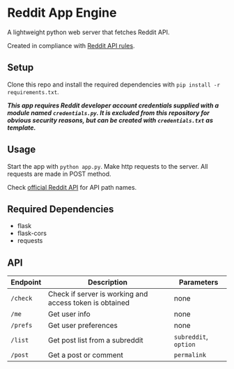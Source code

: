 # Reddit App Engine

A lightweight python web server that fetches Reddit API. 

Created in compliance with [Reddit API rules](https://github.com/reddit-archive/reddit/wiki/API).

## Setup
Clone this repo and install the required dependencies with ```pip install -r requirements.txt```. 

***This app requires Reddit developer account credentials supplied with a module named ```credentials.py```.
It is excluded from this repository for obvious security reasons, but can be created with ```credentials.txt``` as template.***

## Usage
Start the app with ```python app.py```. Make http requests to the server. 
All requests are made in POST method.

Check [official Reddit API](https://www.reddit.com/dev/api/) for API path names.

## Required Dependencies
* flask
* flask-cors
* requests

## API
| Endpoint | Description | Parameters |
| --- | --- | --- |
| ```/check``` | Check if server is working and access token is obtained | none |
| ```/me``` | Get user info | none |
| ```/prefs``` | Get user preferences | none |
| ```/list``` | Get post list from a subreddit | ```subreddit```, ```option```|
| ```/post``` | Get a post or comment | ```permalink```| 
